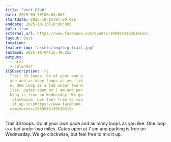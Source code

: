 ```yaml
---
title: "Vert Club"
date: 2025-09-30T00:03:00Z
startdate: 2025-10-15T07:00:00Z
enddate: 2025-10-15T10:00:00Z
patr: true
external_url: https://www.facebook.com/events/1969943130516615/
layout: post
location: 
feature-img: "assets/img/big-trail.jpg"
lastmod: 2025-10-04T15:49:25Z
outputs:
  - html
  - calendar
ICSDescription: |+2
  Trail 33 loops. Go at your own p  ace and as many loops as you lik  e. One loop is a tad under two m  iles. Gates open at 7 am and par  king is free on Wednesday. We go   clockwise, but feel free to mix   it up.\n\nhttps://www.facebook.  com/events/1969943130516615/
---
```


Trail 33 loops. Go at your own pace and as many loops as you like. One loop is a tad under two miles. Gates open at 7 am and parking is free on Wednesday. We go clockwise, but feel free to mix it up.<br>
  <br>
  
